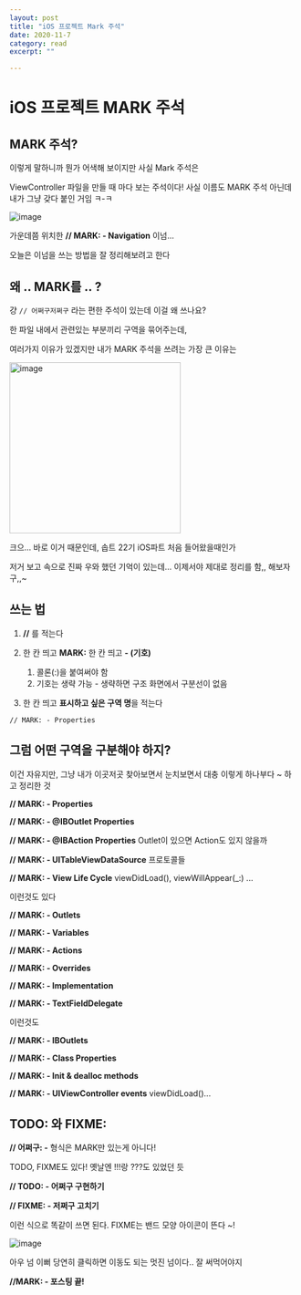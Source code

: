 ```yaml
---
layout: post
title: "iOS 프로젝트 Mark 주석" 
date: 2020-11-7
category: read 
excerpt: ""

---
```


# iOS 프로젝트 MARK 주석

## MARK 주석?

이렇게 말하니까 뭔가 어색해 보이지만 사실 Mark 주석은  

ViewController 파일을 만들 때 마다 보는 주석이다! 사실 이름도 MARK 주석 아닌데 내가 그냥 갖다 붙인 거임 ㅋ-ㅋ

![image](https://user-images.githubusercontent.com/28949235/98552865-517c8380-22e2-11eb-823d-6d3ba3cb1594.png)

가운데쯤 위치한 **// MARK: - Navigation** 이넘...

오늘은 이넘을 쓰는 방법을 잘 정리해보려고 한다

## 왜 .. MARK를 .. ?

걍 `// 어쩌구저쩌구` 라는 편한 주석이 있는데 이걸 왜 쓰나요?

한 파일 내에서 관련있는 부분끼리 구역을 묶어주는데, 

여러가지 이유가 있겠지만 내가 MARK 주석을 쓰려는 가장 큰 이유는

<img src="https://user-images.githubusercontent.com/28949235/98553947-85a47400-22e3-11eb-9614-1d13fb01b990.png" alt="image" width=300px />

크으... 바로 이거 때문인데, 솝트 22기 iOS파트 처음 들어왔을때인가  

저거 보고 속으로 진짜 우와 했던 기억이 있는데... 이제서야 제대로 정리를 함,, 해보자구,,~

## 쓰는 법

1. **//** 를 적는다
2. 한 칸 띄고  **MARK:** 한 칸 띄고 **- (기호)** 
   1. 콜론(:)을 붙여써야 함
   2. 기호는 생략 가능 - 생략하면 구조 화면에서 구분선이 없음

3. 한 칸 띄고 **표시하고 싶은 구역 명**을 적는다

```
// MARK: - Properties
```



## 그럼 어떤 구역을 구분해야 하지?

이건 자유지만, 그냥 내가 이곳저곳 찾아보면서 눈치보면서 대충 이렇게 하나부다 ~ 하고 정리한 것

**// MARK: - Properties**

**// MARK: - @IBOutlet Properties**

**// MARK: - @IBAction Properties** 			Outlet이 있으면 Action도 있지 않을까

**// MARK: - UITableViewDataSource** 		프로토콜들

**// MARK: - View Life Cycle**							viewDidLoad(), viewWillAppear(_:) ...



이런것도 있다



**// MARK: - Outlets**

**// MARK: - Variables**

**// MARK: - Actions**

**// MARK: - Overrides**

**// MARK: - Implementation**

**// MARK: - TextFieldDelegate**



이런것도



**// MARK: - IBOutlets**

**// MARK: - Class Properties**

**// MARK: -  Init & dealloc methods**

**// MARK: - UIViewController events**			viewDidLoad()...



## TODO: 와 FIXME:

**// 어쩌구:  -** 형식은 MARK만 있는게 아니다!

TODO, FIXME도 있다! 옛날엔 !!!랑 ???도 있었던 듯

**// TODO: -  어쩌구 구현하기**

**// FIXME: -  저쩌구 고치기** 

이런 식으로 똑같이 쓰면 된다. FIXME는 밴드 모양 아이콘이 뜬다 ~!

![image](https://user-images.githubusercontent.com/28949235/98556611-94d8f100-22e6-11eb-81a5-c5b1917e5ed1.png)

아우 넘 이뻐 당연히 클릭하면 이동도 되는 멋진 넘이다.. 잘 써먹어야지



**//MARK: - 포스팅 끝!**